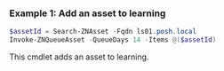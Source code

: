 ### Example 1: Add an asset to learning
```powershell
$assetId = Search-ZNAsset -Fqdn ls01.posh.local
Invoke-ZNQueueAsset -QueueDays 14 -Items @($assetId)

```

This cmdlet adds an asset to learning.
